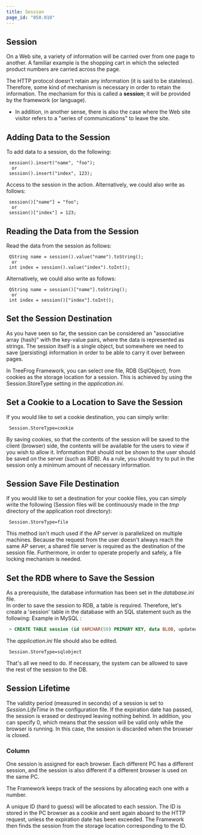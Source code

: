 ```yaml
---
title: Session
page_id: "050.010"
---
```


## Session

On a Web site, a variety of information will be carried over from one page to another. A familiar example is the shopping cart in which the selected product numbers are carried across the page.

The HTTP protocol doesn't retain any information (it is said to be stateless). Therefore, some kind of mechanism is necessary in order to retain the information. The mechanism for this is called a **session**; it will be provided by the framework (or language).

- In addition, in another sense, there is also the case where the Web site visitor refers to a "series of communications" to leave the site.

## Adding Data to the Session

To add data to a session, do the following:

```
 session().insert("name", "foo");
  or
 session().insert("index", 123);
```

Access to the session in the action. Alternatively, we could also write as follows:

```
 session()["name"] = "foo";
  or
 session()["index"] = 123;
```

## Reading the Data from the Session

Read the data from the session as follows:

```
 QString name = session().value("name").toString();
  or
 int index = session().value("index").toInt();
```

Alternatively, we could also write as follows:

```
 QString name = session()["name"].toString();
  or
 int index = session()["index"].toInt();
```

## Set the Session Destination

As you have seen so far, the session can be considered an "associative array (hash)" with the key-value pairs, where the data is represented as strings. The session itself is a single object, but somewhere we need to  save (persisting) information in order to be able to carry it over between pages.

In TreeFrog Framework, you can select one file, RDB (SqlObject), from cookies as the storage location for a session. This is achieved by using the Session.StoreType setting in the *application.ini*.

## Set a Cookie to a Location to Save the Session

If you would like to set a cookie destination, you can simply write:

```
 Session.StoreType=cookie
```

By saving cookies, so that the contents of the session will be saved to the client (browser) side, the contents will be available for the users to view if you wish to allow it. Information that should not be shown to the user should be saved on the server (such as RDB). As a rule, you should try to put in the session only a minimum amount of necessary information.

## Session Save File Destination

If you would like to set a destination for your cookie files, you can simply write the following (Session files will be continuously made in the *tmp* directory of the application root directory):

```
 Session.StoreType=file
```

This method isn't much used if the AP server is parallelized on multiple machines. Because the request from the user doesn't always reach the same AP server, a shared file server is required as the destination of the session file. Furthermore, in order to operate properly and safely, a file locking mechanism is needed.

## Set the RDB where to Save the Session

As a prerequisite, the database information has been set in the *database.ini* file.<br>
In order to save the session to RDB, a table is required. Therefore, let's create a 'session' table in the database with an SQL statement such as the following:
Example in MySQL :

```sql
 > CREATE TABLE session (id VARCHAR(50) PRIMARY KEY, data BLOB, updated_at TIMESTAMP);
```

The *application.ini* file should also be edited.

```
 Session.StoreType=sqlobject
```

That's all we need to do. If necessary, the system can be allowed to save the rest of the session to the DB.

## Session Lifetime

The validity period (measured in seconds) of a session is set to *Session.LifeTime* in the configuration file. If the expiration date has passed, the session is erased or destroyed leaving nothing behind. In addition, you can specify 0, which means that the session will be valid only while the browser is running. In this case, the session is discarded when the browser is closed.

### Column

One session is assigned for each browser. Each different PC has a different session, and the session is also different if a different browser is used on the same PC.

The Framework keeps track of the sessions by allocating each one with a number.

A unique ID (hard to guess) will be allocated to each session. The ID is stored in the PC browser as a cookie and sent again aboard to the HTTP request, unless the expiration date has been exceeded. The Framework then finds the session from the storage location corresponding to the ID.